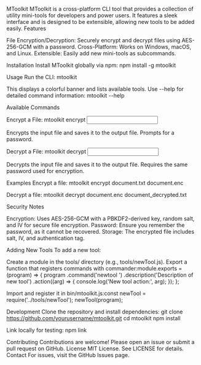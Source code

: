 MToolkit
MToolkit is a cross-platform CLI tool that provides a collection of utility mini-tools for developers and power users. It features a sleek interface and is designed to be extensible, allowing new tools to be added easily.
Features

File Encryption/Decryption: Securely encrypt and decrypt files using AES-256-GCM with a password.
Cross-Platform: Works on Windows, macOS, and Linux.
Extensible: Easily add new mini-tools as subcommands.

Installation
Install MToolkit globally via npm:
npm install -g mtoolkit

Usage
Run the CLI:
mtoolkit

This displays a colorful banner and lists available tools. Use --help for detailed command information:
mtoolkit --help

Available Commands

Encrypt a File:
mtoolkit encrypt <input> <output>

Encrypts the input file and saves it to the output file. Prompts for a password.

Decrypt a File:
mtoolkit decrypt <input> <output>

Decrypts the input file and saves it to the output file. Requires the same password used for encryption.


Examples
Encrypt a file:
mtoolkit encrypt document.txt document.enc

Decrypt a file:
mtoolkit decrypt document.enc document_decrypted.txt

Security Notes

Encryption: Uses AES-256-GCM with a PBKDF2-derived key, random salt, and IV for secure file encryption.
Password: Ensure you remember the password, as it cannot be recovered.
Storage: The encrypted file includes salt, IV, and authentication tag.

Adding New Tools
To add a new tool:

Create a module in the tools/ directory (e.g., tools/newTool.js).
Export a function that registers commands with commander:module.exports = (program) => {
  program
    .command('newtool <arg>')
    .description('Description of new tool')
    .action((arg) => {
      console.log('New tool action:', arg);
    });
};


Import and register it in bin/mtoolkit.js:const newTool = require('../tools/newTool');
newTool(program);



Development
Clone the repository and install dependencies:
git clone https://github.com/yourusername/mtoolkit.git
cd mtoolkit
npm install

Link locally for testing:
npm link

Contributing
Contributions are welcome! Please open an issue or submit a pull request on GitHub.
License
MIT License. See LICENSE for details.
Contact
For issues, visit the GitHub Issues page.
